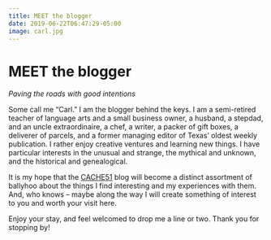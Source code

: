 ```yaml
---
title: MEET the blogger
date: 2019-06-22T06:47:29-05:00 
image: carl.jpg
---
```

# MEET the blogger

*Paving the roads with good intentions*

Some call me “Carl.” I am the blogger behind the keys. I am a semi-retired teacher of language arts and a small business owner, a husband, a stepdad, and an uncle extraordinaire, a chef, a writer, a packer of gift boxes, a deliverer of parcels, and a former managing editor of Texas’ oldest weekly publication. I rather enjoy creative ventures and learning new things. I have particular interests in the unusual and strange, the mythical and unknown, and the historical and genealogical.
 
It is my hope that the [CACHE51](http://www.cache51.com/) blog will become a distinct assortment of ballyhoo about the things I find interesting and my experiences with them. And, who knows – maybe along the way I will create something of interest to you and worth your visit here.
 
Enjoy your stay, and feel welcomed to drop me a line or two. Thank you for stopping by!